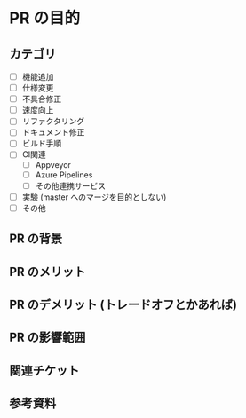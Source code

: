 
# PR の目的

<!-- PR の目的を記載してください -->
<!-- 必須 -->

## カテゴリ

<!-- 記入例を参考に括弧のなかに x を入力してください。 -->
<!-- 括弧の中の空白を x に置き換えるイメージです。 -->
<!-- 必須 -->

- [ ] 機能追加
- [ ] 仕様変更
- [ ] 不具合修正
- [ ] 速度向上
- [ ] リファクタリング
- [ ] ドキュメント修正
- [ ] ビルド手順
- [ ] CI関連
  - [ ] Appveyor
  - [ ] Azure Pipelines
  - [ ] その他連携サービス
- [ ] 実験 (master へのマージを目的としない)
- [ ] その他

<!-- 記入例      -->
<!-- OK 例: [x]  -->
<!-- NG 例: []   -->
<!-- NG 例: [ x] -->
<!-- NG 例: [x ] -->

## PR の背景

<!-- PR を行う背景を記載してください -->
<!-- 自明な場合は省略してもいいですが、可能なら記載してほしいです。 -->

## PR のメリット

<!-- PR のメリットを記載してください。 -->
<!-- 自明な場合は省略してもいいですが、可能なら記載してほしいです。 -->

## PR のデメリット (トレードオフとかあれば)

<!-- PR のデメリットやトレードオフ等あれば記載してください。 -->

## PR の影響範囲

<!-- 既存の処理に対して影響範囲を記載してください。 -->
<!-- 自明な場合は省略してもいいですが、可能なら記載してほしいです。 -->

## 関連チケット

<!-- 関連するチケットの情報を記載してください。 -->
<!-- #xxx と書くと チケット xxx に対して自動的にリンクが張られます。 -->
<!-- close #xxx と書くと PR がマージされたときに自動的にチケット xxx がクローズされます。 -->
<!-- close だけでなく他のキーワードでも OK です。↓ に説明があります。-->
<!-- https://help.github.com/en/articles/closing-issues-using-keywords-->

## 参考資料

<!-- 参考になる資料の URL 等あればここに記載御願いします -->
<!-- 説明に必要なスクリーンショットがあれば貼り付けお願いします。-->
<!-- 画像ファイルをこの欄にドラッグ＆ドロップすれば画像が貼り付けられます -->

